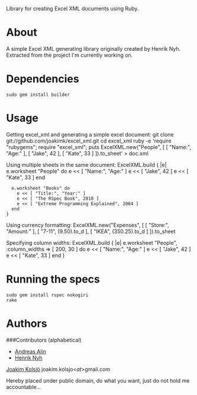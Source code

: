 Library for creating Excel XML documents using Ruby.

About
=====

A simple Excel XML generating library originally created by Henrik Nyh. Extracted from
the project I'm currently working on.

Dependencies
=====
    sudo gem install builder

Usage
=====
Getting excel_xml and generating a simple excel document:
    git clone git://github.com/joakimk/excel_xml.git
    cd excel_xml
    ruby -e 'require "rubygems"; require "excel_xml"; puts ExcelXML.new("People", [ [ "Name:", "Age:" ], [ "Jake", 42 ], [ "Kate", 33 ] ]).to_sheet' > doc.xml

Using multiple sheets in the same document:
    ExcelXML.build { |e|
      e.worksheet "People" do
        e << [ "Name:", "Age:" ]
        e << [ "Jake", 42 ]
        e << [ "Kate", 33 ]
      end
      
      e.worksheet "Books" do
        e << [ "Title:", "Year:" ]
        e << [ "The RSpec Book", 2010 ]
        e << [ "Extreme Programming Explained", 2004 ]
      end
    }
    
Using currency formatting:
    ExcelXML.new("Expenses", [ [ "Store:", "Amount:" ], [ "7-11", (9.50).to_d ], [ "IKEA", (350.25).to_d ] ]).to_sheet
    
Specifying column widths:
    ExcelXML.build { |e|
      e.worksheet "People", :column_widths => [ 200, 30 ] do
        e << [ "Name:", "Age:" ]
        e << [ "Jake", 42 ]
        e << [ "Kate", 33 ]
      end
    }

Running the specs
=====
    sudo gem install rspec nokogiri
    rake

Authors
====
###Contributors (alphabetical)
 - [Andreas Alin](http://github.com/aalin)
 - [Henrik Nyh](http://github.com/henrik)

[Joakim Kolsjö](http://www.rubyblocks.se)
joakim.kolsjo<$at$>gmail.com

Hereby placed under public domain, do what you want, just do not hold me accountable...

